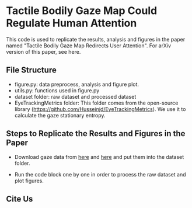 # Tactile Bodily Gaze Map Could Regulate Human Attention

This code is used to replicate the results, analysis and figures in the paper named "Tactile Bodily Gaze Map Redirects User Attention". For arXiv version of this paper, see here. 

## File Structure

- figure.py: data preprocess, analysis and figure plot.
- utils.py: functions used in figure.py
- dataset folder: raw dataset and processed dataset
- EyeTrackingMetrics folder: This folder comes from the open-source library (https://github.com/Husseinjd/EyeTrackingMetrics). We use it to calculate the gaze stationary entropy.

## Steps to Replicate the Results and Figures in the Paper

- Download gaze data from [here](https://drive.google.com/file/d/15nFU209As_d3IHG9erc7IfIu_Bdjwd-7/view?usp=sharing) and [here](https://drive.google.com/file/d/1zOsSbQPnWU-mQOlOUGsJ5Da9KZu0t2ZO/view?usp=sharing) and put them into the dataset folder.

- Run the code block one by one in order to process the raw dataset and plot figures.


## Cite Us




